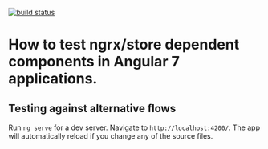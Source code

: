 [![build status](https://api.travis-ci.org/piorot/ngrx-store-testing.svg)](http://travis-ci.org/piorot/ngrx-store-testing)

# How to test ngrx/store dependent components in Angular 7 applications.




## Testing against alternative flows

Run `ng serve` for a dev server. Navigate to `http://localhost:4200/`. The app will automatically reload if you change any of the source files.


